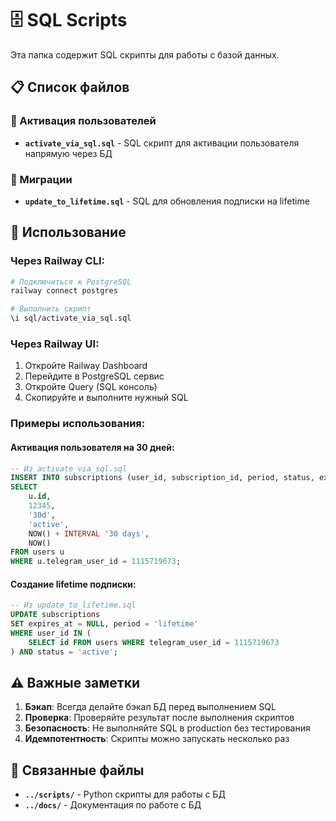 # 🗄️ SQL Scripts

Эта папка содержит SQL скрипты для работы с базой данных.

## 📋 Список файлов

### 🔧 Активация пользователей

- **`activate_via_sql.sql`** - SQL скрипт для активации пользователя напрямую через БД

### 🔄 Миграции

- **`update_to_lifetime.sql`** - SQL для обновления подписки на lifetime

## 📖 Использование

### Через Railway CLI:

```bash
# Подключиться к PostgreSQL
railway connect postgres

# Выполнить скрипт
\i sql/activate_via_sql.sql
```

### Через Railway UI:

1. Откройте Railway Dashboard
2. Перейдите в PostgreSQL сервис
3. Откройте Query (SQL консоль)
4. Скопируйте и выполните нужный SQL

### Примеры использования:

#### Активация пользователя на 30 дней:
```sql
-- Из activate_via_sql.sql
INSERT INTO subscriptions (user_id, subscription_id, period, status, expires_at, last_event_at)
SELECT
    u.id,
    12345,
    '30d',
    'active',
    NOW() + INTERVAL '30 days',
    NOW()
FROM users u
WHERE u.telegram_user_id = 1115719673;
```

#### Создание lifetime подписки:
```sql
-- Из update_to_lifetime.sql
UPDATE subscriptions
SET expires_at = NULL, period = 'lifetime'
WHERE user_id IN (
    SELECT id FROM users WHERE telegram_user_id = 1115719673
) AND status = 'active';
```

## ⚠️ Важные заметки

1. **Бэкап**: Всегда делайте бэкап БД перед выполнением SQL
2. **Проверка**: Проверяйте результат после выполнения скриптов
3. **Безопасность**: Не выполняйте SQL в production без тестирования
4. **Идемпотентность**: Скрипты можно запускать несколько раз

## 🔗 Связанные файлы

- **`../scripts/`** - Python скрипты для работы с БД
- **`../docs/`** - Документация по работе с БД
